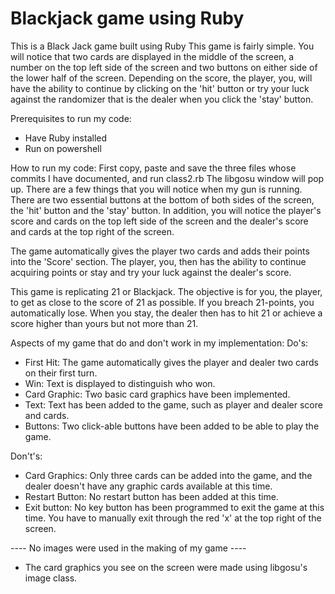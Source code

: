 # Blackjack game using Ruby
This is a Black Jack game built using Ruby
This game is fairly simple.
You will notice that two cards are displayed in the middle of the screen, a number on the 
top left side of the screen and two buttons on either side of the lower half of the screen. Depending
on the score, the player, you, will have the ability to continue by clicking on the 'hit' button
or try your luck against the randomizer that is the dealer when you click the 'stay' button.

Prerequisites  to run my code:
- Have Ruby installed
- Run on powershell

How to run my code:
	First copy, paste and save the three files whose commits I have documented, and run class2.rb
The libgosu window will pop up. There are a few things that you will notice when my gun is running.
There are two essential buttons at the bottom of both sides of the screen, the 'hit' button and
the 'stay' button. In addition, you will notice the player's score and cards on the top left
side of the screen and the dealer's score and cards at the top right of the screen. 

The game automatically gives the player two cards and adds their points into the 'Score' section.
The player, you, then has the ability to continue acquiring points or stay and try your luck
against the dealer's score.

This game is replicating 21 or Blackjack. The objective is for you, the player, to get as close to
the score of 21 as possible. If you breach 21-points, you automatically lose. When you stay, the dealer
then has to hit 21 or achieve a score higher than yours but not more than 21.

Aspects of my game that do and don't work in my implementation:
Do's:
- First Hit: The game automatically gives the player and dealer two cards on their first turn.
- Win: Text is displayed to distinguish who won.
- Card Graphic: Two basic card graphics have been implemented.
- Text: Text has been added to the game, such as player and dealer score and cards.
- Buttons: Two click-able buttons have been added to be able to play the game.

Don't's:
- Card Graphics: Only three cards can be added into the game, and the dealer doesn't have any
graphic cards available at this time.
- Restart Button: No restart button has been added at this time.
- Exit button: No key button has been programmed to exit the game at this time. You have to
manually exit through the red 'x' at the top right of the screen.

---- No images were used in the making of my game ----
* The card graphics you see on the screen were made using libgosu's image class.